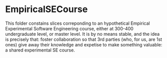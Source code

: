 # EmpiricalSECourse 
This folder constains slices correponding to an hypothetical Empirical Experimental Software Engineering course, either at 300-400 undergraduate level, or master level. It is by no means stable, and the idea is precisely that: foster collaboration so that 3rd parties (who, for us, are 1st ones) give away their knowledge and expetise to make something valuable: a shared experimental SE course.
